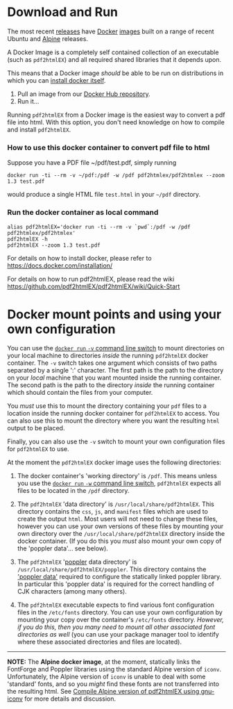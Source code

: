 # Download and Run

The most recent [releases](https://github.com/pdf2htmlEX/pdf2htmlEX/releases) have [Docker](https://www.docker.com/) [images](https://docs.docker.com/engine/reference/commandline/image/) built on a range of recent Ubuntu and [Alpine](https://www.alpinelinux.org/) releases.

A Docker Image is a completely self contained collection of an executable (such as `pdf2htmlEX`) and all required shared libraries that it depends upon.

This means that a Docker image *should* be able to be run on distributions in which you can [install docker itself](https://docs.docker.com/get-docker/).

1. Pull an image from our [Docker Hub repository](https://hub.docker.com/r/pdf2htmlex/pdf2htmlex). 
2. Run it...

Running `pdf2htmlEX` from a Docker image is the easiest way to convert a pdf file into html. With this option, you don't need knowledge on how to compile and install `pdf2htmlEX`.

### How to use this docker container to convert pdf file to html

Suppose you have a PDF file ~/pdf/test.pdf, simply running

    docker run -ti --rm -v ~/pdf:/pdf -w /pdf pdf2htmlex/pdf2htmlex --zoom 1.3 test.pdf

would produce a single HTML file `test.html` in your `~/pdf` directory.

### Run the docker container as local command

    alias pdf2htmlEX='docker run -ti --rm -v `pwd`:/pdf -w /pdf pdf2htmlex/pdf2htmlex'
    pdf2htmlEX -h
    pdf2htmlEX --zoom 1.3 test.pdf

For details on how to install docker, please refer to https://docs.docker.com/installation/

For details on how to run pdf2htmlEX, please read the wiki https://github.com/pdf2htmlEX/pdf2htmlEX/wiki/Quick-Start

# Docker mount points and using your own configuration

You can use the [`docker run` `-v` command line switch](https://docs.docker.com/engine/reference/commandline/run/#mount-volume--v---read-only) to mount directories on your local machine to directories *inside* the running `pdf2htmlEX` docker container. The `-v` switch takes one argument which consists of two paths separated by a single ':' character. The first path is the path to the directory on your *local* machine that you want mounted inside the running container. The second path is the path to the directory *inside* the running container which should contain the files from your computer.

You *must* use this to mount the directory containing your `pdf` files to a location inside the running docker container for `pdf2htmlEX` to access.
You can also use this to mount the directory where you want the resulting `html` output to be placed.

Finally, you can also use the `-v` switch to mount your own configuration files for `pdf2htmlEX` to use.

At the moment the `pdf2htmlEX` docker image uses the following directories:

1. The docker container's 'working directory' is `/pdf`. This means unless you use the [`docker run` `-w` command line switch](https://docs.docker.com/engine/reference/commandline/run/#set-working-directory--w), `pdf2htmlEX` expects all files to be located in the `/pdf` directory.

2. The `pdf2htmlEX` 'data directory' is `/usr/local/share/pdf2htmlEX`. This directory contains the `css`, `js`, and `manifest` files which are used to create the output `html`. Most users will not need to change these files, however you can use your own versions of these files by mounting your own directory over the `/usr/local/share/pdf2htmlEX` directory inside the docker container. (If you do this you *must* also mount your own copy of the 'poppler data'... see below).

3. The `pdf2htmlEX` '[poppler](https://poppler.freedesktop.org/) data directory' is `/usr/local/share/pdf2htmlEX/poppler`. This directory contains the ['poppler data'](https://poppler.freedesktop.org/poppler-data-0.4.9.tar.gz) required to configure the statically linked poppler library. In particular this 'poppler data' is required for the correct handling of CJK characters (among many others).

4. The `pdf2htmlEX` executable expects to find various font configuration files in the `/etc/fonts` directory. You can use your own configuration by mounting your copy over the container's `/etc/fonts` directory. *However, if you do this, then you many need to mount all other associated font directories as well* (you can use your package manager tool to identify where these associated directories and files are located).

---

**NOTE:** The **Alpine docker image**, at the moment, statically links the FontForge and Poppler libraries using the standard Alpine version of `iconv`. Unfortunately, the Alpine version of `iconv` is unable to deal with some 'standard' fonts, and so you *might* find these fonts are not transferred into the resulting html. See [Compile Alpine version of pdf2htmlEX using gnu-iconv](https://github.com/pdf2htmlEX/pdf2htmlEX/issues/63) for more details and discussion.